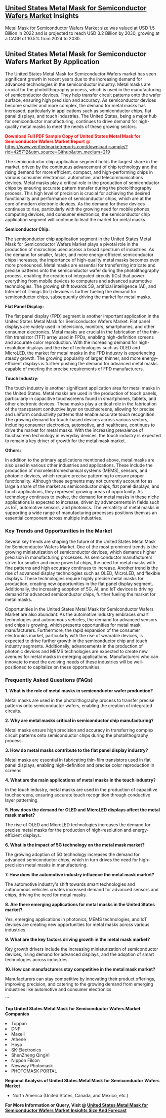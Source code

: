<h2><a href="https://www.verifiedmarketreports.com/download-sample/?rid=425712&amp;utm_source=Github&amp;utm_medium=219" target="_blank">United States Metal Mask for Semiconductor Wafers Market</a> Insights</h2><p>Metal Mask for Semiconductor Wafers Market size was valued at USD 1.5 Billion in 2022 and is projected to reach USD 3.2 Billion by 2030, growing at a CAGR of 10.5% from 2024 to 2030.</p><p> <h2>United States Metal Mask for Semiconductor Wafers Market By Application</h2> <p>The United States Metal Mask for Semiconductor Wafers market has seen significant growth in recent years due to the increasing demand for advanced technologies in the semiconductor industry. Metal masks are crucial for the photolithography process, which is used in the manufacturing of semiconductor devices. They help transfer circuit patterns onto the wafer surface, ensuring high precision and accuracy. As semiconductor devices become smaller and more complex, the demand for metal masks has increased, particularly in applications such as semiconductor chips, flat panel displays, and touch industries. The United States, being a major hub for semiconductor manufacturing, continues to drive demand for high-quality metal masks to meet the needs of these growing sectors. <p><span class=""><span style="color: #ff0000;"><strong>Download Full PDF Sample Copy of United States Metal Mask for Semiconductor Wafers Market Report</strong> @ </span><a href="https://www.verifiedmarketreports.com/download-sample/?rid=425712&amp;utm_source=Github&amp;utm_medium=219" target="_blank">https://www.verifiedmarketreports.com/download-sample/?rid=425712&amp;utm_source=Github&amp;utm_medium=219</a></span></p> The semiconductor chip application segment holds the largest share in the market, driven by the continuous advancement of chip technology and the rising demand for more efficient, compact, and high-performing chips in various consumer electronics, automotive, and telecommunications devices. Metal masks play a critical role in the production of semiconductor chips by ensuring accurate pattern transfer during the photolithography process. This high level of precision is crucial for achieving the desired functionality and performance of semiconductor chips, which are at the core of modern electronic devices. As the demand for these devices continues to rise, particularly with the growing need for mobile phones, computing devices, and consumer electronics, the semiconductor chip application segment will continue to lead the market for metal masks. <p><b>Semiconductor Chip:</b></p> <p>The semiconductor chip application segment in the United States Metal Mask for Semiconductor Wafers Market plays a pivotal role in the production of microchips used across a broad spectrum of industries. As the demand for smaller, faster, and more energy-efficient semiconductor chips increases, the importance of high-quality metal masks becomes even more pronounced. Metal masks are essential for transferring intricate and precise patterns onto the semiconductor wafer during the photolithography process, enabling the creation of integrated circuits (ICs) that power everything from mobile devices to computers and advanced automotive technologies. The growing shift towards 5G, artificial intelligence (AI), and Internet of Things (IoT) devices is further fueling the demand for semiconductor chips, subsequently driving the market for metal masks. <p><b>Flat Panel Display:</b></p> <p>The flat panel display (FPD) segment is another important application in the United States Metal Mask for Semiconductor Wafers Market. Flat panel displays are widely used in televisions, monitors, smartphones, and other consumer electronics. Metal masks are crucial in the fabrication of the thin-film transistor (TFT) array used in FPDs, enabling high-definition screens and accurate color reproduction. With the increasing demand for high-resolution displays and the rise of technologies such as OLED and MicroLED, the market for metal masks in the FPD industry is experiencing steady growth. The growing popularity of larger, thinner, and more energy-efficient displays is further pushing the demand for advanced metal masks capable of meeting the precise requirements of FPD manufacturers. <p><b>Touch Industry:</b></p> <p>The touch industry is another significant application area for metal masks in the United States. Metal masks are used in the production of touch panels, particularly in capacitive touchscreens found in smartphones, tablets, and other electronic devices. These masks play a critical role in the fabrication of the transparent conductive layer on touchscreens, allowing for precise and uniform conductivity patterns that enable accurate touch recognition. The growing demand for touch-based devices across various sectors, including consumer electronics, automotive, and healthcare, continues to drive the market for metal masks. With the increasing prevalence of touchscreen technology in everyday devices, the touch industry is expected to remain a key driver of growth for the metal mask market. <p><b>Others:</b></p> <p>In addition to the primary applications mentioned above, metal masks are also used in various other industries and applications. These include the production of microelectromechanical systems (MEMS), sensors, and photonic devices, which require precise patterning to ensure proper functionality. Although these segments may not currently account for as large a share of the market as semiconductor chips, flat panel displays, and touch applications, they represent growing areas of opportunity. As technology continues to evolve, the demand for metal masks in these niche applications is expected to increase, driven by advancements in fields such as IoT, automotive sensors, and photonics. The versatility of metal masks in supporting a wide range of manufacturing processes positions them as an essential component across multiple industries. <h3>Key Trends and Opportunities in the Market</h3> <p>Several key trends are shaping the future of the United States Metal Mask for Semiconductor Wafers Market. One of the most prominent trends is the growing miniaturization of semiconductor devices, which demands higher precision in manufacturing processes. As semiconductor manufacturers strive for smaller and more powerful chips, the need for metal masks with fine patterns and high accuracy continues to increase. Another trend is the rise of advanced display technologies such as OLED, MicroLED, and flexible displays. These technologies require highly precise metal masks for production, creating new opportunities in the flat panel display segment. Additionally, the increasing adoption of 5G, AI, and IoT devices is driving demand for advanced semiconductor chips, further fueling the market for metal masks. <p>Opportunities in the United States Metal Mask for Semiconductor Wafers Market are also abundant. As the automotive industry embraces smart technologies and autonomous vehicles, the demand for advanced sensors and chips is growing, which presents opportunities for metal mask manufacturers. Furthermore, the rapid expansion of the consumer electronics market, particularly with the rise of wearable devices, is expected to drive further growth in the semiconductor chip and touch industry segments. Additionally, advancements in the production of photonic devices and MEMS technologies are expected to create new avenues for metal masks in emerging applications. Manufacturers who can innovate to meet the evolving needs of these industries will be well-positioned to capitalize on these opportunities. <h3>Frequently Asked Questions (FAQs)</h3> <p><b>1. What is the role of metal masks in semiconductor wafer production?</b></p> <p>Metal masks are used in the photolithography process to transfer precise patterns onto semiconductor wafers, enabling the creation of integrated circuits.</p> <p><b>2. Why are metal masks critical in semiconductor chip manufacturing?</b></p> <p>Metal masks ensure high precision and accuracy in transferring complex circuit patterns onto semiconductor chips during the photolithography process.</p> <p><b>3. How do metal masks contribute to the flat panel display industry?</b></p> <p>Metal masks are essential in fabricating thin-film transistors used in flat panel displays, enabling high-definition and precise color reproduction in screens.</p> <p><b>4. What are the main applications of metal masks in the touch industry?</b></p> <p>In the touch industry, metal masks are used in the production of capacitive touchscreens, ensuring accurate touch recognition through conductive layer patterning.</p> <p><b>5. How does the demand for OLED and MicroLED displays affect the metal mask market?</b></p> <p>The rise of OLED and MicroLED technologies increases the demand for precise metal masks for the production of high-resolution and energy-efficient displays.</p> <p><b>6. What is the impact of 5G technology on the metal mask market?</b></p> <p>The growing adoption of 5G technology increases the demand for advanced semiconductor chips, which in turn drives the need for high-precision metal masks in manufacturing.</p> <p><b>7. How does the automotive industry influence the metal mask market?</b></p> <p>The automotive industry's shift towards smart technologies and autonomous vehicles creates increased demand for advanced sensors and chips, driving the need for metal masks.</p> <p><b>8. Are there emerging applications for metal masks in the United States market?</b></p> <p>Yes, emerging applications in photonics, MEMS technologies, and IoT devices are creating new opportunities for metal masks across various industries.</p> <p><b>9. What are the key factors driving growth in the metal mask market?</b></p> <p>Key growth drivers include the increasing miniaturization of semiconductor devices, rising demand for advanced displays, and the adoption of smart technologies across industries.</p> <p><b>10. How can manufacturers stay competitive in the metal mask market?</b></p> <p>Manufacturers can stay competitive by innovating their product offerings, improving precision, and catering to the growing demand from emerging industries like automotive and consumer electronics.</p> ```</p><p><strong>Top United States Metal Mask for Semiconductor Wafers Market Companies</strong></p><div data-test-id=""><p><li>Toppan</li><li> DNP</li><li> Maxell</li><li> Athene</li><li> Hoya</li><li> SK-Electronics</li><li> ShenZheng QingVi</li><li> Nippon Filcon</li><li> Newway Photomask</li><li> PHOTOMASK PORTAL</li></p><div><strong>Regional Analysis of&nbsp;United States Metal Mask for Semiconductor Wafers Market</strong></div><ul><li dir="ltr"><p dir="ltr">North America&nbsp;(United States, Canada, and Mexico, etc.)</p></li></ul><p><strong>For More Information or Query, Visit @&nbsp;</strong><strong><a href="https://www.verifiedmarketreports.com/product/metal-mask-for-semiconductor-wafers-market/?utm_source=Github&amp;utm_medium=219" target="_blank">United States Metal Mask for Semiconductor Wafers Market Insights Size And Forecast</a></strong></p></div>
